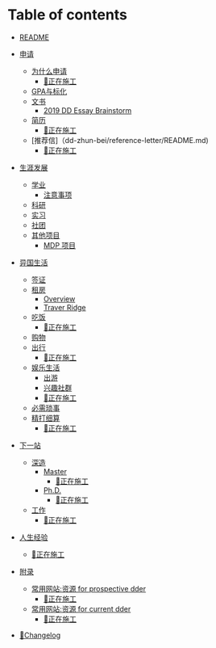 # Table of contents

* [README](README.md)
* [申请](dd-zhun-bei/README.md)
  * [为什么申请](dd-zhun-bei/why-dd/README.md)
    * [🚧正在施工](dd-zhun-bei/why-dd/undefined.md)
  * [GPA与标化]()
  * [文书](dd-zhun-bei/wen-shu/README.md)
    * [2019 DD Essay Brainstorm](dd-zhun-bei/wen-shu/undefined.md)
  * [简历](dd-zhun-bei/resume/README.md)
    * [🚧正在施工](dd-zhun-bei/resume/undefined.md)
  * [推荐信]（dd-zhun-bei/reference-letter/README.md)
    * [🚧正在施工](dd-zhun-bei/resume/undefined.md)
* [生涯发展](mi-da-sheng-huo/README.md)
  * [学业]()
    * [注意事项]()
  * [科研]()
  * [实习]()
  * [社团]()
  * [其他项目]()
    * [MDP 项目](mi-da-sheng-huo/ke-yan/mdp.md)
* [异国生活]()
  * [签证](lai-mi-da-qian/qian-zheng.md) 
  * [租房](lai-mi-da-qian/zu-fang/README.md)
    * [Overview](lai-mi-da-qian/zu-fang/overview.md)
    * [Traver Ridge](lai-mi-da-qian/zu-fang/detail-traverridge.md)
  * [吃饭](mi-da-sheng-huo/sheng-huo/zuo-fan/README.md)
     * [🚧正在施工](mi-da-sheng-huo/sheng-huo/zuo-fan/undefined.md)
  * [购物]()
  * [出行](mi-da-sheng-huo/sheng-huo/chu-you/README.md)
     * [🚧正在施工](mi-da-sheng-huo/sheng-huo/chu-you/undefined.md)
  * [娱乐生活](mi-da-sheng-huo/sheng-huo/mai-che/README.md)
     * [出游]()
     * [兴趣社群]()  
     * [🚧正在施工](mi-da-sheng-huo/sheng-huo/mai-che/undefined.md)
  * [必需琐事]() 
  * [精打细算](mi-da-sheng-huo/sheng-huo/jing-da-xi-suan/README.md)
     * [🚧正在施工](mi-da-sheng-huo/sheng-huo/jing-da-xi-suan/undefined.md)
* [下一站](xia-yi-zhan/README.md)
  * [深造](xia-yi-zhan/shen-zao/README.md)
    * [Master](xia-yi-zhan/shen-zao/master/README.md)
      * [🚧正在施工](xia-yi-zhan/shen-zao/master/undefined.md)
    * [Ph.D.](xia-yi-zhan/shen-zao/phd/README.md)
      * [🚧正在施工](xia-yi-zhan/shen-zao/phd/undefined.md)
  * [工作](xia-yi-zhan/gong-zuo/README.md)
    * [🚧正在施工](xia-yi-zhan/gong-zuo/undefined.md)
   
* [人生经验](ren-sheng-jing-yan/README.md)
  * [🚧正在施工](ren-sheng-jing-yan/undefined.md)
* [附录](fu-lu/README.md)
  * [常用网站:资源 for prospective dder](fu-lu/chang-yong-wang-zhan-zi-yuan-for-prospective-dder/README.md)
    * [🚧正在施工](fu-lu/chang-yong-wang-zhan-zi-yuan-for-prospective-dder/undefined.md)
  * [常用网站:资源 for current dder](fu-lu/chang-yong-wang-zhan-zi-yuan-for-current-dder/README.md)
    * [🚧正在施工](fu-lu/chang-yong-wang-zhan-zi-yuan-for-current-dder/undefined.md)
* [🌟Changelog](changelog.md)

